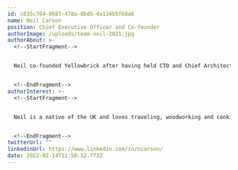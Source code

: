 ```yaml
---
id: c835c764-0687-478a-8bd5-4a134b5f68a6
name: Neil Carson
position: Chief Executive Officer and Co-founder
authorImage: /uploads/team-neil-2021.jpg
authorAbout: >-
  <!--StartFragment-->


  Neil co-founded Yellowbrick after having held CTO and Chief Architect positions at companies large and small, including Fusion-io, Dell, Everdream and BMC Software. He currently serves as Yellowbrick’s CEO and de-facto chief architect.


  <!--EndFragment-->
authorInterest: >-
  <!--StartFragment-->


  Neil is a native of the UK and loves traveling, woodworking and cooking. He has a passion for experiencing different cultures and speaks five languages including fluency in Mandarin and Cantonese.


  <!--EndFragment-->
twitterUrl: ""
linkedinUrl: https://www.linkedin.com/in/ncarson/
date: 2022-02-14T11:58:52.773Z
---
```

